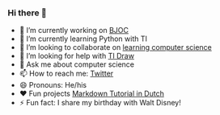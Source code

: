 ### Hi there 👋

- 🔭 I’m currently working on [BJOC](https://www.bjoc.nl)
- 🌱 I’m currently learning Python with TI
- 👯 I’m looking to collaborate on [learning computer science](https://www.ieni.org)
- 🤔 I’m looking for help with [TI Draw](https://ieni.org/nieuws/Mathe-Magische-Kunst/)
- 💬 Ask me about computer science
- 📫 How to reach me: [Twitter](https://www.twitter.com/moorlag)
- 😄 Pronouns: He/his
- ❤️ Fun projects [Markdown Tutorial in Dutch](https://www.markdowntutorial.com/nl/)
- ⚡ Fun fact: I share my birthday with Walt Disney!

